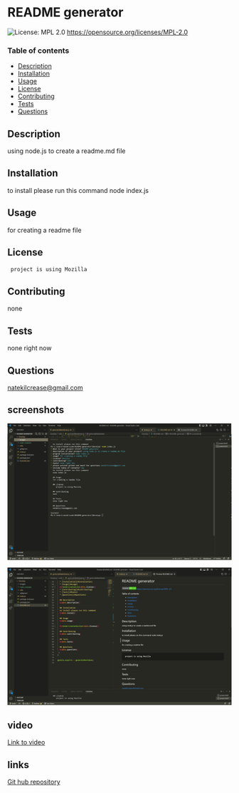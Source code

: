# README generator

  ![License: MPL 2.0](https://img.shields.io/badge/License-MPL_2.0-brightgreen.svg) https://opensource.org/licenses/MPL-2.0

  ### Table of contents
  * [Description](#description)
  * [Installation](#installation)
  * [Usage](#usage)
  * [License](#license)
  * [Contributing](#contributing)
  * [Tests](#tests)
  * [Questions](#questions)
  
  ## Description 
  using node.js to create a readme.md file 

  ## Installation
  to install please run this command
  node index.js

  ## Usage
  for creating a readme file

  ## License
     project is using Mozilla

  ## Contributing
  none

  ## Tests
  none right now

  ## Questions
  natekilcrease@gmail.com

  ## screenshots
  ![screen1](./images/screen1.png)
  
  ![screen2](./images/screen2.png)

  ## video
  [Link to video](https://youtu.be/NNYcF7dF1zM)

  ## links
  [Git hub repository](https://github.com/batemanz/README-generator.git)  

